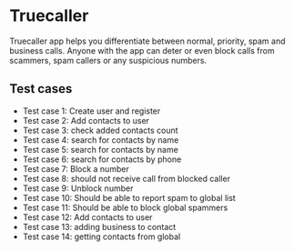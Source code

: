 # Truecaller
Truecaller app helps you differentiate between normal, priority, spam and business calls. Anyone with the app can deter or even block calls from scammers, spam callers or any suspicious numbers.

## Test cases
* Test case 1: Create user and register
* Test case 2: Add contacts to user
* Test case 3: check added contacts count
* Test case 4: search for contacts by name
* Test case 5: search for contacts by name
* Test case 6: search for contacts by phone
* Test case 7: Block a number
* Test case 8: should not receive call from blocked caller
* Test case 9: Unblock number
* Test case 10: Should be able to report spam to global list
* Test case 11: Should be able to block global spammers
* Test case 12: Add contacts to user
* Test case 13: adding business to contact
* Test case 14: getting contacts from global

